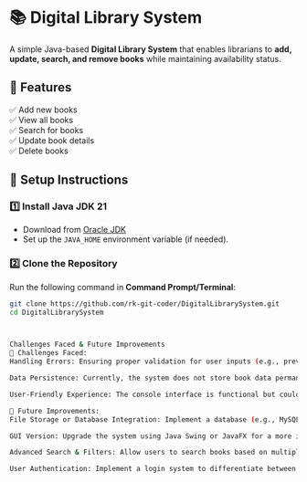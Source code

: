 # 📚 Digital Library System  

A simple Java-based **Digital Library System** that enables librarians to **add, update, search, and remove books** while maintaining availability status.

## 🚀 Features  
✅ Add new books  
✅ View all books  
✅ Search for books  
✅ Update book details  
✅ Delete books  

## 🔧 Setup Instructions  
### **1️⃣ Install Java JDK 21**  
- Download from [Oracle JDK](https://www.oracle.com/java/technologies/javase/jdk21-archive-downloads.html)  
- Set up the `JAVA_HOME` environment variable (if needed).  

### **2️⃣ Clone the Repository**  
Run the following command in **Command Prompt/Terminal**:  
```sh
git clone https://github.com/rk-git-coder/DigitalLibrarySystem.git
cd DigitalLibrarySystem



Challenges Faced & Future Improvements
🚧 Challenges Faced:
Handling Errors: Ensuring proper validation for user inputs (e.g., preventing duplicate book entries, handling invalid inputs).

Data Persistence: Currently, the system does not store book data permanently (i.e., once the program exits, all data is lost).

User-Friendly Experience: The console interface is functional but could be improved for better usability.

🚀 Future Improvements:
File Storage or Database Integration: Implement a database (e.g., MySQL, SQLite) or file storage (e.g., JSON, CSV) to retain book data.

GUI Version: Upgrade the system using Java Swing or JavaFX for a more interactive user experience.

Advanced Search & Filters: Allow users to search books based on multiple filters like genre, author, and availability status.

User Authentication: Implement a login system to differentiate between librarians and regular users with different permissions.


